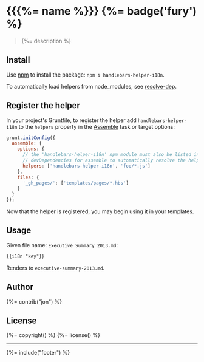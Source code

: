 # {{{%= name %}}} {%= badge('fury') %}

> {%= description %}

## Install

Use [npm](npmjs.org) to install the package: `npm i handlebars-helper-i18n`.

To automatically load helpers from node_modules, see [resolve-dep](https://github.com/jonschlinkert/resolve-dep).

## Register the helper

In your project's Gruntfile, to register the helper add `handlebars-helper-i18n` to the `helpers` property in the [Assemble](http://assemble.io) task or target options:

```javascript
grunt.initConfig({
  assemble: {
    options: {
      // the 'handlebars-helper-i18n' npm module must also be listed in
      // devDependencies for assemble to automatically resolve the helper
      helpers: ['handlebars-helper-i18n', 'foo/*.js']
    },
    files: {
      '_gh_pages/': ['templates/pages/*.hbs']
    }
  }
});
```

Now that the helper is registered, you may begin using it in your templates.

## Usage

Given file name: `Executive Summary 2013.md`:

```html
{{i18n "key"}}
```

Renders to `executive-summary-2013.md`.


## Author
{%= contrib("jon") %}

## License
{%= copyright() %}
{%= license() %}

***

{%= include("footer") %}
